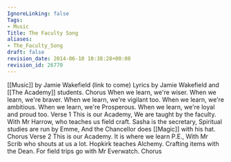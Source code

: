 ```yaml
---
IgnoreLinking: false
Tags:
- Music
Title: The Faculty Song
aliases:
- The_Faculty_Song
draft: false
revision_date: 2014-06-10 10:38:28+00:00
revision_id: 26770
---
```


[[Music]] by Jamie Wakefield (link to come)
Lyrics by Jamie Wakefield and [[The Academy]] students.
Chorus
When we learn, we're wiser.
When we learn, we're braver.
When we learn, we're vigilant too.
When we learn, we're ambitious.
When we learn, we're Prosperous.
When we learn, we're loyal and proud too.
Verse 1
This is our Academy,
We are taught by the faculty.
With Mr Harrow, who teaches us field craft.
Sasha is the secretary,
Spiritual studies are run by Emme,
And the Chancellor does [[Magic]] with his hat.
Chorus
Verse 2
This is our Academy.
It is where we learn P.E., 
With Mr Scrib who shouts at us a lot.
Hopkirk teaches Alchemy.
Crafting items with the Dean.
For field trips go with Mr Everwatch.
Chorus